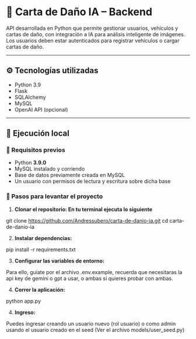 # 📄 Carta de Daño IA – Backend

API desarrollada en Python que permite gestionar usuarios, vehículos y cartas de daño, con integración a IA para análisis inteligente de imágenes. Los usuarios deben estar autenticados para registrar vehículos o cargar cartas de daño.

---

## ⚙️ Tecnologías utilizadas

- Python 3.9
- Flask
- SQLAlchemy
- MySQL
- OpenAI API (opcional)

---

## 🚀 Ejecución local

### 🔁 Requisitos previos

- Python **3.9.0**
- MySQL instalado y corriendo
- Base de datos previamente creada en MySQL
- Un usuario con permisos de lectura y escritura sobre dicha base

### 🧪 Pasos para levantar el proyecto

1. **Clonar el repositorio: En tu terminal ejecuta lo siguiente**

git clone https://github.com/Andressubero/carta-de-danio-ia.git
cd carta-de-danio-ia

2. **Instalar dependencias:**

pip install -r requirements.txt


3. **Configurar las variables de entorno:**

Para ello, guíate por el archivo .env.example, recuerda que 
necesitaras la api key de gemini o gpt a usar, o ambas si quieres probar con ambas.

4. **Correr la aplicación:**

python app.py

4. **Ingreso:**

Puedes ingresar creando un usuario nuevo (rol usuario) o como admin
usando el usuario creado en el seed (Ver el archivo models/user_seed.py)